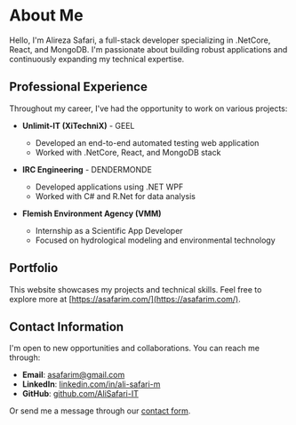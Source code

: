 # About Me

Hello, I'm Alireza Safari, a full-stack developer specializing in .NetCore, React, and MongoDB. I'm passionate about building robust applications and continuously expanding my technical expertise.

## Professional Experience

Throughout my career, I've had the opportunity to work on various projects:

- **Unlimit-IT (XiTechniX)** - GEEL
  - Developed an end-to-end automated testing web application
  - Worked with .NetCore, React, and MongoDB stack

- **IRC Engineering** - DENDERMONDE
  - Developed applications using .NET WPF
  - Worked with C# and R.Net for data analysis

- **Flemish Environment Agency (VMM)**
  - Internship as a Scientific App Developer
  - Focused on hydrological modeling and environmental technology

## Portfolio

This website showcases my projects and technical skills. Feel free to explore more at [https://asafarim.com/](https://asafarim.com/).

## Contact Information

I'm open to new opportunities and collaborations. You can reach me through:

- **Email**: [asafarim@gmail.com](mailto:asafarim@gmail.com)
- **LinkedIn**: [linkedin.com/in/ali-safari-m](https://www.linkedin.com/in/ali-safari-m/)
- **GitHub**: [github.com/AliSafari-IT](https://github.com/AliSafari-IT)

Or send me a message through our [contact form](/contact-asafarim).
